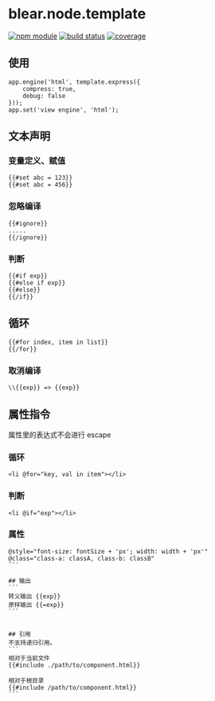 # blear.node.template

[![npm module][npm-img]][npm-url]
[![build status][travis-img]][travis-url]
[![coverage][coveralls-img]][coveralls-url]

[travis-img]: https://img.shields.io/travis/blearjs/blear.node.template/master.svg?style=flat-square
[travis-url]: https://travis-ci.org/blearjs/blear.node.template

[npm-img]: https://img.shields.io/npm/v/blear.node.template.svg?style=flat-square
[npm-url]: https://www.npmjs.com/package/blear.node.template

[coveralls-img]: https://img.shields.io/coveralls/blearjs/blear.node.template/master.svg?style=flat-square
[coveralls-url]: https://coveralls.io/github/blearjs/blear.node.template?branch=master


## 使用
```
app.engine('html', template.express({
    compress: true,
    debug: false
}));
app.set('view engine', 'html');
```



## 文本声明

### 变量定义、赋值
```
{{#set abc = 123}}
{{#set abc = 456}}
```

### 忽略编译
```
{{#ignore}}
.....
{{/ignore}}
```

### 判断
```
{{#if exp}}
{{#else if exp}}
{{#else}}
{{/if}}
```

## 循环
```
{{#for index, item in list}}
{{/for}}
```

### 取消编译
```
\\{{exp}} => {{exp}}
```

## 属性指令
属性里的表达式不会进行 escape

### 循环
```
<li @for="key, val in item"></li>
```

### 判断
```
<li @if="exp"></li>
```

### 属性
````
@style="font-size: fontSize + 'px'; width: width + 'px'"
@class="class-a: classA, class-b: classB"
```

## 输出
```
转义输出 {{exp}}
原样输出 {{=exp}}
```


## 引用
不支持递归引用。
```
相对于当前文件
{{#include ./path/to/component.html}}

相对于根目录
{{#include /path/to/component.html}}
```
